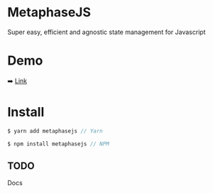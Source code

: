 # MetaphaseJS

Super easy, efficient and agnostic state management for Javascript

# Demo

:arrow_right: [Link](https://github.com/YagoLopez/metaphasejs-react-demo)

# Install

```javascript
$ yarn add metaphasejs // Yarn

$ npm install metaphasejs // NPM
```



## TODO

Docs